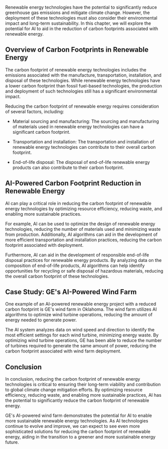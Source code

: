 
Renewable energy technologies have the potential to significantly reduce greenhouse gas emissions and mitigate climate change. However, the deployment of these technologies must also consider their environmental impact and long-term sustainability. In this chapter, we will explore the potential for AI to aid in the reduction of carbon footprints associated with renewable energy.

Overview of Carbon Footprints in Renewable Energy
-------------------------------------------------

The carbon footprint of renewable energy technologies includes the emissions associated with the manufacture, transportation, installation, and disposal of these technologies. While renewable energy technologies have a lower carbon footprint than fossil fuel-based technologies, the production and deployment of such technologies still has a significant environmental impact.

Reducing the carbon footprint of renewable energy requires consideration of several factors, including:

* Material sourcing and manufacturing: The sourcing and manufacturing of materials used in renewable energy technologies can have a significant carbon footprint.

* Transportation and installation: The transportation and installation of renewable energy technologies can contribute to their overall carbon footprint.

* End-of-life disposal: The disposal of end-of-life renewable energy products can also contribute to their carbon footprint.

AI-Powered Carbon Footprint Reduction in Renewable Energy
---------------------------------------------------------

AI can play a critical role in reducing the carbon footprint of renewable energy technologies by optimizing resource efficiency, reducing waste, and enabling more sustainable practices.

For example, AI can be used to optimize the design of renewable energy technologies, reducing the number of materials used and minimizing waste from production. Additionally, AI algorithms can aid in the development of more efficient transportation and installation practices, reducing the carbon footprint associated with deployment.

Furthermore, AI can aid in the development of responsible end-of-life disposal practices for renewable energy products. By analyzing data on the composition of end-of-life products, AI algorithms can help identify opportunities for recycling or safe disposal of hazardous materials, reducing the overall carbon footprint of these technologies.

Case Study: GE's AI-Powered Wind Farm
-------------------------------------

One example of an AI-powered renewable energy project with a reduced carbon footprint is GE's wind farm in Oklahoma. The wind farm utilizes AI algorithms to optimize wind turbine operations, reducing the amount of energy needed to generate power.

The AI system analyzes data on wind speed and direction to identify the most efficient settings for each wind turbine, minimizing energy waste. By optimizing wind turbine operations, GE has been able to reduce the number of turbines required to generate the same amount of power, reducing the carbon footprint associated with wind farm deployment.

Conclusion
----------

In conclusion, reducing the carbon footprint of renewable energy technologies is critical to ensuring their long-term viability and contribution to global climate change mitigation efforts. By optimizing resource efficiency, reducing waste, and enabling more sustainable practices, AI has the potential to significantly reduce the carbon footprint of renewable energy.

GE's AI-powered wind farm demonstrates the potential for AI to enable more sustainable renewable energy technologies. As AI technologies continue to evolve and improve, we can expect to see even more sophisticated solutions for reducing the carbon footprint of renewable energy, aiding in the transition to a greener and more sustainable energy future.
